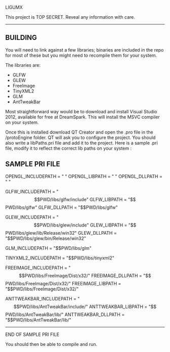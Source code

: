 LIGUMX

This project is TOP SECRET. Reveal any information with care.

--------
BUILDING
--------

You will need to link against a few libraries; binaries are included in the repo
for most of these but you might need to recompile them for your system.

The libraries are:
- GLFW
- GLEW
- FreeImage
- TinyXML2
- GLM
- AntTweakBar

Most straightforward way would be to download and install Visual Studio 2012, available for free at DreamSpark. This will install
the MSVC compiler on your system.

Once this is installed download QT Creator and open the .pro file in the /protoEngine folder. QT will ask you to configure
the project. You should also write a libPaths.pri file and add it to the project. Here is a sample .pri file, modify it
to reflect the correct lib paths on your system :

SAMPLE PRI FILE
---------------

OPENGL_INCLUDEPATH = " "
OPENGL_LIBPATH = " "
OPENGL_DLLPATH = " "

GLFW_INCLUDEPATH = "$$PWD/libs/glfw/include"
GLFW_LIBPATH   = "$$PWD/libs/glfw"
GLFW_DLLPATH = "$$PWD/libs/glfw"

GLEW_INCLUDEPATH = "$$PWD/libs/glew/include"
GLEW_LIBPATH   = "$$PWD/libs/glew/lib/Release/win32"
GLEW_DLLPATH = "$$PWD/libs/glew/bin/Release/win32"

GLM_INCLUDEPATH = "$$PWD/libs/glm"

TINYXML2_INCLUDEPATH = "$$PWD/libs/tinyxml2"

FREEIMAGE_INCLUDEPATH = "$$PWD/libs/FreeImage/Dist/x32/"
FREEIMAGE_DLLPATH = "$$PWD/libs/FreeImage/Dist/x32/"
FREEIMAGE_LIBPATH = "$$PWD/libs/FreeImage/Dist/x32/"

ANTTWEAKBAR_INCLUDEPATH = "$$PWD/libs/AntTweakBar/include/"
ANTTWEAKBAR_LIBPATH = "$$PWD/libs/AntTweakBar/lib/"
ANTTWEAKBAR_DLLPATH = "$$PWD/libs/AntTweakBar/lib/"

---------------
END OF SAMPLE PRI FILE

You should then be able to compile and run.
